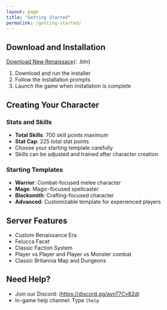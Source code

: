 ```yaml
---
layout: page
title: "Getting Started"
permalink: /getting-started/
---
```


## Download and Installation

[Download New Renaissace](http://patch.newrenaissanceuo.com:2595/download){: .btn}

1. Download and run the installer
2. Follow the installation prompts
3. Launch the game when installation is complete

## Creating Your Character

### Stats and Skills
- **Total Skills**: 700 skill points maximum
- **Stat Cap**: 225 total stat points
- Choose your starting template carefully
- Skills can be adjusted and trained after character creation

### Starting Templates
- **Warrior**: Combat-focused melee character
- **Mage**: Magic-focused spellcaster
- **Blacksmith**: Crafting-focused character  
- **Advanced**: Customizable template for experienced players

## Server Features

- Custom Renaissance Era
- Felucca Facet
- Classic Faction System
- Player vs Player and Player vs Monster combat
- Classic Britannia Map and Dungeons

## Need Help?

- Join our Discord: (https://discord.gg/aynT7Cv82d)
- In-game help channel: Type `[help`